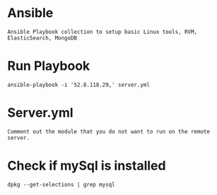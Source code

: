 # Ansible
    Ansible Playbook collection to setup basic Linux tools, RVM, ElasticSearch, MongoDB

# Run Playbook
    ansible-playbook -i '52.8.118.29,' server.yml

# Server.yml
    Comment out the module that you do not want to run on the remote server.

# Check if mySql is installed
    dpkg --get-selections | grep mysql